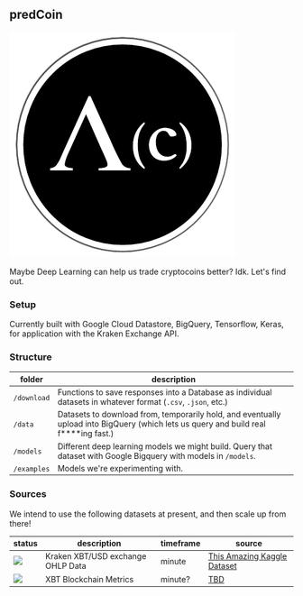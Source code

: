 ## predCoin

![](design/logo.png)

Maybe Deep Learning can help us trade cryptocoins better? Idk. Let's find out. 

### Setup

Currently built with Google Cloud Datastore, BigQuery, Tensorflow, Keras, for application with the Kraken Exchange API.
    
### Structure

|folder|description|
|---|---|
|`/download`| Functions to save responses into a Database as individual datasets in whatever format (`.csv`, `.json`, etc.)
|`/data`| Datasets to download from, temporarily hold, and eventually upload into BigQuery (which lets us query and build real f****ing fast.) 
| `/models`| Different deep learning models we might build. Query that dataset with Google Bigquery with models in `/models`. 
|`/examples`| Models we're experimenting with. 

### Sources

We intend to use the following datasets at present, and then scale up from there!

| status  | description  | timeframe  | source |
|---|---|---|---|
| ![](https://img.shields.io/badge/google_big_query-uploaded-green.svg?style=flat)  | Kraken XBT/USD exchange OHLP Data | minute | [This Amazing Kaggle Dataset](https://www.kaggle.com/mczielinski/bitcoin-historical-data)  |   |   
| ![](https://img.shields.io/badge/google_big_query-!uploaded-red.svg?style=flat)  | XBT Blockchain Metrics | minute? | [TBD]() |   |   
